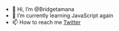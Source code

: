 - 👋 Hi, I’m @Bridgetamana
- 🌱 I’m currently learning JavaScript again
- 📫 How to reach me [Twitter](https://x.com/bridget_amana/)

